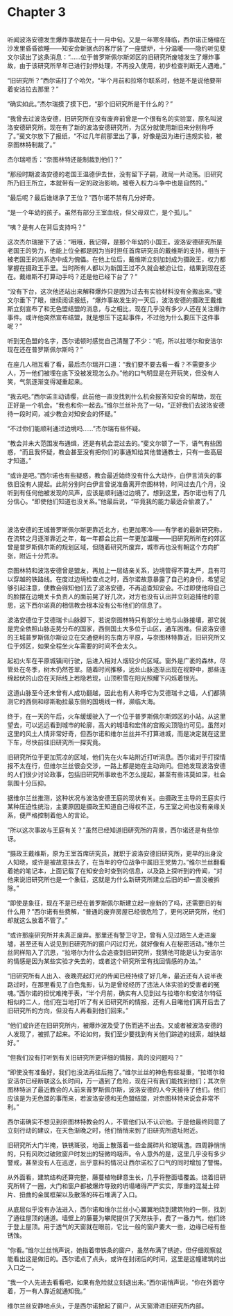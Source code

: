 # Chapter 3

<br>
听闻波洛安德发生爆炸事故是在十一月中旬。又是一年寒冬降临，西尔诺正蜷缩在沙发里昏昏欲睡——知安会新据点的客厅装了一座壁炉，十分温暖——隐约听见斐文尔读出了这条消息：“……位于普罗斯佩尔斯郊区的旧研究所废墟发生了爆炸事故，由于该研究所早年已进行封停处理，不再投入使用，初步检查判断无人遇难。”

“旧研究所？”西尔诺打了个哈欠，“半个月前和拉塔尔联系时，他是不是说他要带着安洁拉去那里？”

“确实如此。”杰尔瑞摸了摸下巴，“那个旧研究所是干什么的？”

“我曾去过波洛安德，旧研究所在没有废弃前曾是一个很有名的实验室，原名叫波洛安德研究所。现在有了新的波洛安德研究所，为区分就使用新旧来分别称呼了。”斐文尔放下了报纸，“不过几年前那里出了事，好像是因为进行违规实验，被奈图林特制裁了。”

杰尔瑞咂舌：“奈图林特还能制裁到他们？”

“那段时期波洛安德的老国王温德伊去世，没有留下子嗣，政局一片动荡。旧研究所乃旧王所立，本就带有一定的政治影响，被卷入权力斗争中也是自然的。”

“最后呢？最后谁继承了王位？”西尔诺不禁有几分好奇。

“是一个年幼的孩子。虽然有部分王室血统，但父母双亡，是个孤儿。”

“咦？是有人在背后支持吗？”

这次杰尔瑞接下了话：“哦哦，我记得，是那个年幼的小国王。波洛安德研究所是老国王的势力，他能上位全都是因为当时担任首席研究员的戴维斯的支持，相当于被老国王的派系选中成为傀儡。在他上位后，戴维斯立刻加封成为摄政王，权力都掌握在摄政王手里。当时所有人都以为新国王过不久就会被迫让位，结果到现在还在。戴维斯不打算动手吗？还是他已经下台了？”

“没有下台，这次他还站出来解释爆炸只是因为过去有实验材料没有全搬出来。”斐文尔垂下了眼，继续阅读报纸，“爆炸事故发生的一天后，波洛安德的摄政王戴维斯立刻宣布了和无色盟结盟的消息，与之相比，现在几乎没有多少人还在关注爆炸事件。或许他突然宣布结盟，就是想压下这起事件，不过他为什么要压下这件事呢？”

听到无色盟的名字，西尔诺顿时感觉自己清醒了不少：“呃，所以拉塔尔和安洁尔现在还在普罗斯佩尔斯吗？”

在座几人相互看了看，最后杰尔瑞开口道：“我们要不要去看一看？不需要多少人，万一他们被埋在底下没被发现怎么办。”他的口气明显是在开玩笑，但没有人笑，气氛逐渐变得凝重起来。

“我去吧。”西尔诺主动请缨，此前他一直没找到什么机会报答知安会的帮助，现在正好是一个机会。“我也和你一起去。”维尔兰丝补充了一句，“正好我们去波洛安德待一段时间，减少教会对知安会的怀疑。”

“不过你们能顺利通过边境吗……”杰尔瑞有些怀疑。

“教会并未大范围发布通缉，还是有机会混过去的。”斐文尔顿了一下，语气有些困惑，“而且我怀疑，教会甚至没有把你们的事通知给其他普通教士，只有一些高层才知道。”

“或许是吧。”西尔诺也有些疑惑，教会最近始终没有什么大动作，白伊言消失的事依旧没有人提起。此前分别时白伊言曾说准备离开奈图林特，时间过去几个月，没听到有任何他被发现的风声，应该是顺利通过边境了。想到这里，西尔诺也有了几分信心。“即使他们知道也没关系。”他最后说，“毕竟我的能力最适合偷渡了。”

<br>

波洛安德的王城普罗斯佩尔斯更靠近北方，也更加寒冷——有学者的最新研究称，在流转之月逐渐靠近之年，每一年都会比前一年更加温暖——旧研究所所在的郊区曾是普罗斯佩尔斯的规划区域，但随着研究所废弃，城市再也没有朝这个方向扩张，附近十分荒凉。

奈图林特和波洛安德曾是盟友，再加上一层结亲关系，边境管得不算太严，且有可以穿越的铁路线。在度过边境检查点之时，西尔诺故意暴露了自己的身份，希望足够引起注意，使教会得知他们去了波洛安德，不再追查知安会。不过即使他将自己的脸摆在边境关卡负责人的面前晃了好几次，对方也没有认出并立刻追捕他的意思，这下西尔诺真的相信教会根本没有公布他们的信息了。

波洛安德位于艾德瑞卡山脉脚下，若说奈图林特只有部分土地与山脉接壤，那它就是完全依照山脉走势分布的国家，西侧国土大多位于山区，通车困难。但波洛安德的王城普罗斯佩尔斯设立在交通便利的东南方平原，与奈图林特靠近，旧研究所又位于郊区，如果全程坐火车需要的时间不会太久。

起初火车在平原城镇间行驶，后进入相对人烟较少的区域。窗外是广袤的森林，尽管处在冬季，树木仍然苍翠。随着时间推移，远处山脉逐渐出现在视野中，那些连绵起伏的山峦在天际线上若隐若现，山顶积雪在阳光照耀下闪烁着银光。

这道山脉至今还未曾有人成功翻越，因此也有人称呼它为艾德瑞卡之墙，人们都猜测它的西侧和缪斯勒拉最东侧的国境线一样，濒临大海。

终于，在一天的午后，火车缓缓驶入了一个位于普罗斯佩尔斯郊区的小站。从这里望去，可以远远看到城市的轮廓，高大的城墙和宏伟的宫殿尖顶隐约可见。虽然对这里的风土人情非常好奇，但西尔诺和维尔兰丝并不打算进城，而是决定就在这里下车，尽快前往旧研究所一探究竟。

旧研究所位于更加荒凉的区域，他们先在火车站附近打听消息。西尔诺对于打探情报不太在行，但维尔兰丝很会交涉，一路上都是她在主动询问。但她发现波洛安德的人们很少讨论政事，包括旧研究所事故也不怎么提起，甚至有些讳莫如深，社会氛围十分压抑。

据维尔兰丝推测，这种状况与波洛安德王庭的现状有关。由摄政王主导的王庭实行某种压迫性统治，主要原因是摄政王知道自己得权不正，与王室之间也没有亲缘关系，便严格控制着他人的言论。

“所以这次事故与王庭有关？”虽然已经知道旧研究所的背景，西尔诺还是有些惊讶。

“摄政王戴维斯，原为王室首席研究员，就职于波洛安德旧研究所，更早的出身没人知晓，或许是被故意抹去了，在当年的夺位战争中属旧王党势力。”维尔兰丝翻看着她的笔记本，上面记载了在知安会时查到的信息，以及路上探听到的传闻，“对他来说旧研究所也是一个象征，这就是为什么新研究所建立后旧的却一直没被拆除。”

“即使是象征，现在不是已经在普罗斯佩尔斯建立起一座新的了吗，还需要旧的有什么用？”西尔诺有些费解，“普通的废弃房屋已经很危险了，更何况研究所，他们却就这么放着不管了。”

“或许那座研究所并未真正废弃。那里还有警卫守卫，曾有人见过陌生人走进废墟，甚至还有人说见到旧研究所的窗户闪过灯光，就好像有人在秘密活动。”维尔兰丝同样陷入了沉思，“拉塔尔为什么会追查到旧研究所，我猜他可能是认为安洁尔的情感是因为某些实验才失去的，或者这个研究所里有找回情感的办法。”

“旧研究所有人出入、夜晚亮起灯光的传闻已经持续了好几年，最近还有人说半夜路过时，在那里看见了白色鬼影，认为是曾经经历了违法人体实验的受害者的冤魂。”西尔诺的担忧难掩于表，“半个月前，确实有人见到过与拉塔尔和安洁尔特征相似的二人，他们在当地打听了有关旧研究所的情报，还有人目睹他们离开后去了旧研究所的方向，但没有人再看到他们回来。”

“他们或许还在旧研究所内，被爆炸波及受了伤而逃不出去。又或者被波洛安德的人发现了，被抓了起来。不论如何，我们至少要找到有关他们踪迹的线索，越快越好。”

“但我们没有打听到有关旧研究所更详细的情报，真的没问题吗？”

“即使没有准备好，我们也没法再往后拖了。”维尔兰丝的神色有些凝重，“拉塔尔和安洁尔已经断联这么长时间，万一遇到了危险，现在只有我们能找到他们；其次奈图林特派了最近教会的人前来普罗斯佩尔斯，波洛安德的人今天接待了他们。他们应该是为无色盟的事而来，若波洛安德和无色盟结盟，对奈图林特来说会非常不利。”

西尔诺确实不想见到奈图林特教会的人，不管他们认不认识他。于是他最终同意了立刻行动的建议，在天色渐晚之时，他们悄悄来到了旧研究所遗址附近。

旧研究所大门半掩，铁锈斑驳，地面上散落着一些金属碎片和玻璃渣。四周静悄悄的，只有风吹过破败窗户时发出的轻微呜咽声。令人意外的是，这里几乎没有多少警戒，甚至没有人在巡逻，出乎意料的情况让西尔诺松了口气的同时增加了警惕。

从外面看，建筑结构还算完整，藤蔓植物肆意生长，几乎将整面墙覆盖。绕着旧研究所转了一圈，大门和窗户都被爆炸导致的坍塌堵得严严实实，厚重的混凝土碎片、扭曲的金属框架以及散落的砖石堆满了入口。

从底层似乎没有办法进入，西尔诺和维尔兰丝小心翼翼地绕到建筑物的一侧，找到了通往屋顶的通道。墙壁上的藤蔓为攀爬提供了天然扶手，费了一番力气，他们终于登上屋顶。用于透气的天窗就在眼前，它比一般的窗户要大一些，边缘已经有些锈蚀。

“你看。”维尔兰丝悄声说，她指着带铁条的窗户，虽然布满了锈迹，但仔细观察就能看出这是做旧的。西尔诺点了点头，或许在封闭后的时间，这里是这幢建筑的出入口之一。

“我一个人先进去看看吧，如果有危险就立刻退出来。”西尔诺悄声说，“你在外面守着，万一有人靠近就通知我。”

维尔兰丝安静地点头，于是西尔诺掀起了窗户，从天窗滑进旧研究所内部。
